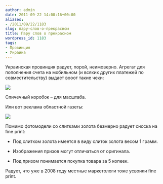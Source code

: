 ```yaml
---
author: admin
date: 2011-09-22 14:00:16+00:00
aliases:
- /2011/09/22/1183
slug: пару-слов-о-прекрасном
title: Пару слов о прекрасном
wordpress_id: 1183
tags:
- Провинция
- Украина
---
```


Украинская провинция радует, порой, неимоверно. Агрегат для пополнения счета на мобильном (и всяких других платежей по совместительству) выдает вооот такие чеки:

[![](/2011/09/IMG_7334-300x267.jpg)](/2011/09/IMG_7334.jpg)

Спичечный коробок – для масштаба.

Или вот реклама областной газеты:

[![](/2011/09/2011-09-21-11.21.49-213x300.jpg)](/2011/09/2011-09-21-11.21.49.jpg)

Помимо фотомодели со слитками золота безмерно радует сноска на fine print:

  * Под слитком золота имеется в виду слиток золота весом 1 грамм.

  * Изображения призов могут отличаться от оригинала.

  * Под призом понимается покупка товара за 5 копеек.

Радует, что уже в 2008 году местные маркетологи тоже усвоили fine print.
